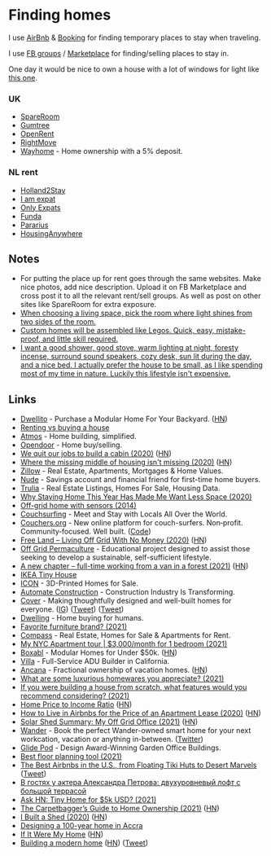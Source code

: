 # Finding homes

I use [AirBnb](https://www.airbnb.com) & [Booking](https://www.booking.com) for finding temporary places to stay when traveling.

I use [FB groups](https://www.facebook.com/groups/) / [Marketplace](https://www.facebook.com/marketplace) for finding/selling places to stay in.

One day it would be nice to own a house with a lot of windows for light like [this one](https://twitter.com/nikstep/status/1443874686333603863).

### UK

- [SpareRoom](https://www.spareroom.co.uk)
- [Gumtree](https://gumtree.com/)
- [OpenRent](https://www.openrent.co.uk/)
- [RightMove](https://www.rightmove.co.uk/)
- [Wayhome](https://www.wayhome.co.uk/) - Home ownership with a 5% deposit.

### NL rent

- [Holland2Stay](https://holland2stay.com/)
- [I am expat](https://www.iamexpat.nl)
- [Only Expats](https://www.onlyexpats.nl/)
- [Funda](https://www.funda.nl)
- [Pararius](https://www.pararius.com)
- [HousingAnywhere](https://housinganywhere.com/)

## Notes

- For putting the place up for rent goes through the same websites. Make nice photos, add nice description. Upload it on FB Marketplace and cross post it to all the relevant rent/sell groups. As well as post on other sites like SpareRoom for extra exposure.
- [When choosing a living space, pick the room where light shines from two sides of the room.](https://twitter.com/david_perell/status/1322950086813429761)
- [Custom homes will be assembled like Legos. Quick, easy, mistake-proof, and little skill required.](https://twitter.com/alexisxrivas/status/1407398419480473604)
- [I want a good shower, good stove, warm lighting at night, foresty incense, surround sound speakers, cozy desk, sun lit during the day, and a nice bed. I actually prefer the house to be small, as I like spending most of my time in nature. Luckily this lifestyle isn't expensive.](https://twitter.com/nickcammarata/status/1437473118596083712)

## Links

- [Dwellito](https://www.dwellito.com/) - Purchase a Modular Home For Your Backyard. ([HN](https://news.ycombinator.com/item?id=18664496))
- [Renting vs buying a house](https://www.bluprince13.com/apps/renting-vs-buying/)
- [Atmos](https://buildatmos.com/) - Home building, simplified.
- [Opendoor](https://www.opendoor.com/) - Home buy/selling.
- [We quit our jobs to build a cabin (2020)](https://www.outsideonline.com/2415766/friends-diy-cabin-build-washington) ([HN](https://news.ycombinator.com/item?id=24051907))
- [Where the missing middle of housing isn't missing (2020)](https://www.strongtowns.org/journal/2020/8/5/where-the-missing-middle-isnt-missing) ([HN](https://news.ycombinator.com/item?id=24135153))
- [Zillow](https://www.zillow.com/) - Real Estate, Apartments, Mortgages & Home Values.
- [Nude](https://www.getnude.com/) - Savings account and financial friend for first-time home buyers.
- [Trulia](https://www.trulia.com/) - Real Estate Listings, Homes For Sale, Housing Data.
- [Why Staying Home This Year Has Made Me Want Less Space (2020)](https://food52.com/blog/25735-downsizing-after-covid-personal-essay)
- [Off-grid home with sensors (2014)](https://www.youtube.com/watch?v=VwH6B7aJYDU)
- [Couchsurfing](https://www.couchsurfing.com/) - Meet and Stay with Locals All Over the World.
- [Couchers.org](https://couchers.org/) - New online platform for couch-surfers. Non‑profit. Community‑focused. Well built. ([Code](https://github.com/Couchers-org/couchers))
- [Free Land – Living Off Grid With No Money (2020)](https://offgridpermaculture.com/Finding_Land/Free_Land___Living_Off_Grid_With_No_Money.html) ([HN](https://news.ycombinator.com/item?id=26281103))
- [Off Grid Permaculture](https://offgridpermaculture.com/index.html) - Educational project designed to assist those seeking to develop a sustainable, self-sufficient lifestyle.
- [A new chapter – full-time working from a van in a forest (2021)](https://ghuntley.com/a-new-chapter/) ([HN](https://news.ycombinator.com/item?id=26284635))
- [IKEA Tiny House](https://www.architecturaldigest.com/story/ikea-tiny-house)
- [ICON](https://www.iconbuild.com/) - 3D-Printed Homes for Sale.
- [Automate Construction](https://automate.construction/) - Construction Industry Is Transforming.
- [Cover](https://buildcover.com/) - Making thoughtfully designed and well-built homes for everyone. ([IG](https://www.instagram.com/coverbuild/)) ([Tweet](https://twitter.com/alexisxrivas/status/1423400137091518466)) ([Tweet](https://twitter.com/alexisxrivas/status/1453746511108476934))
- [Dwelling](https://dwelling.co/) - Home buying for humans.
- [Favorite furniture brand? (2021)](https://twitter.com/Suhail/status/1378474655640473602)
- [Compass](https://www.compass.com/) - Real Estate, Homes for Sale & Apartments for Rent.
- [My NYC Apartment tour | $3,000/month for 1 bedroom (2021)](https://www.youtube.com/watch?v=bdUVehx6UBU)
- [Boxabl](https://www.boxabl.com/) - Modular Homes for Under $50k. ([HN](https://news.ycombinator.com/item?id=27684191))
- [Villa](https://villahomes.com/) - Full-Service ADU Builder in California.
- [Ancana](https://en.ancana.co/) - Fractional ownership of vacation homes. ([HN](https://news.ycombinator.com/item?id=28247379))
- [What are some luxurious homewares you appreciate? (2021)](https://www.reddit.com/r/fatFIRE/comments/pmmz63/what_are_some_luxurious_homewares_you_appreciate/)
- [If you were building a house from scratch, what features would you recommend considering? (2021)](https://www.reddit.com/r/fatFIRE/comments/pq373t/if_you_were_building_a_house_from_scratch_what/)
- [Home Price to Income Ratio](https://www.longtermtrends.net/home-price-median-annual-income-ratio/) ([HN](https://news.ycombinator.com/item?id=28594201))
- [How to Live in Airbnbs for the Price of an Apartment Lease (2020)](https://esimoney.com/how-to-live-in-airbnbs-for-the-price-of-an-apartment-lease/) ([HN](https://news.ycombinator.com/item?id=28659170))
- [Solar Shed Summary: My Off Grid Office (2021)](https://www.sevarg.net/2016/07/31/solar-shed-summary-my-off-grid-office/) ([HN](https://news.ycombinator.com/item?id=28735687))
- [Wander](https://www.wander.com/) - Book the perfect Wander-owned smart home for your next workcation, vacation or anything in-between. ([Twitter](https://twitter.com/wander))
- [Glide Pod](https://www.pod-space.co.uk/pods/glide-pod/) - Design Award-Winning Garden Office Buildings.
- [Best floor planning tool (2021)](https://twitter.com/adamwathan/status/1448811803077656580)
- [The Best Airbnbs in the U.S., from Floating Tiki Huts to Desert Marvels](https://www.cntraveler.com/gallery/best-airbnbs-in-the-us) ([Tweet](https://twitter.com/alexisxrivas/status/1468634971879268354))
- [В гостях у актера Александра Петрова: двухуровневый лофт с большой террасой](https://www.youtube.com/watch?v=FFja5R0syXE)
- [Ask HN: Tiny Home for $5k USD? (2021)](https://news.ycombinator.com/item?id=29686799)
- [The Carpetbagger’s Guide to Home Ownership (2021)](https://www.granolashotgun.com/granolashotguncom/investors-and-affordable-housing) ([HN](https://news.ycombinator.com/item?id=29688489))
- [I Built a Shed (2020)](https://eduardosasso.co/blog/how-i-built-a-wfh-shed/) ([HN](https://news.ycombinator.com/item?id=29770105))
- [Designing a 100-year home in Accra](https://www.quartey.com/writing/designing-family-home)
- [If It Were My Home](http://www.ifitweremyhome.com/) ([HN](https://news.ycombinator.com/item?id=30135346))
- [Building a modern home](https://johnnyrodgers.is/building-a-modern-home) ([HN](https://news.ycombinator.com/item?id=30193899)) ([Tweet](https://twitter.com/johnnyrodgersis/status/1489245992083812357))
